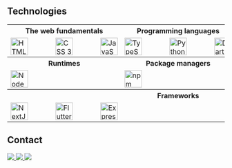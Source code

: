 ## Technologies

<table>
  <tr>
    <th>The web fundamentals</th>
    <th>Programming languages</th>
    <th>Databases</th>
  </tr>

  <tr>
    <td>
      <div style="display:flex; gap:4rem">
        <a href="https://developer.mozilla.org/en-US/docs/Web/HTML" target="_blank">
          <img width="40" alt="HTML 5" src="https://cdn.jsdelivr.net/gh/devicons/devicon/icons/html5/html5-original.svg" />
        </a>
        <a href="https://developer.mozilla.org/en-US/docs/Web/CSS" target="_blank">
          <img width="40" alt="CSS 3" src="https://cdn.jsdelivr.net/gh/devicons/devicon/icons/css3/css3-original.svg" />
        </a>
        <a href="https://developer.mozilla.org/en-US/docs/Web/JavaScript" target="_blank">
          <img width="40" alt="JavaScript" src="https://cdn.jsdelivr.net/gh/devicons/devicon/icons/javascript/javascript-original.svg" />
        </a>
      </div>
    </td>
    <td>
      <div style="display:flex; gap:4rem">
        <a href="https://www.typescriptlang.org/" target="_blank">
          <img width="40" alt="TypeScript" src="https://cdn.jsdelivr.net/gh/devicons/devicon/icons/typescript/typescript-original.svg" />
        </a>
        <a href="https://www.python.org/" target="_blank">
          <img width="40" alt="Python" src="https://cdn.jsdelivr.net/gh/devicons/devicon/icons/python/python-original.svg" />
        </a>
        <a href="https://dart.dev/" target="_blank">
          <img width="40" alt="Dart" src="https://cdn.jsdelivr.net/gh/devicons/devicon/icons/dart/dart-original.svg" />
        </a>
      </div>
    </td>
    <td>
      <div style="display:flex; gap:4rem">
        <a href="https://www.mongodb.com/" target="_blank">
          <img width="40" alt="MongoDB" src="https://cdn.jsdelivr.net/gh/devicons/devicon/icons/mongodb/mongodb-original.svg" />
        </a>
        <a href="https://www.postgresql.org/" target="_blank">
          <img width="40" alt="PostgreSQL" src="https://cdn.jsdelivr.net/gh/devicons/devicon/icons/postgresql/postgresql-original.svg" />
        </a>
        <a href="https://www.mysql.com/" target="_blank">
          <img width="40" alt="MySQL" src="https://cdn.jsdelivr.net/gh/devicons/devicon/icons/mysql/mysql-original.svg" />
        </a>
      </div>
    </td>
  </tr>

  <tr>
    <th>Runtimes</th>
    <th>Package managers</th>
    <th>Libraries</th>
  </tr>

  <tr>
    <td>
      <div style="display:flex; gap:4rem">
        <img width="40" alt="NodeJS" src="https://cdn.jsdelivr.net/gh/devicons/devicon/icons/nodejs/nodejs-original.svg" />
      </div>
    </td>
    <td>
      <div style="display:flex; gap:4rem">
        <img width="40" alt="npm" src="https://cdn.jsdelivr.net/gh/devicons/devicon/icons/npm/npm-original-wordmark.svg" />
      </div>
    </td>
    <td>
      <div style="display:flex; gap:4rem">
        <img width="40" alt="React" src="https://cdn.jsdelivr.net/gh/devicons/devicon/icons/react/react-original.svg" />
      </div>
    </td>
  </tr>

  <tr>
    <th colspan="3">Frameworks</th>
  </tr>

  <tr>
    <td colspan="3">
      <div style="display:flex; gap:4rem">
        <img width="40" color="white" alt="NextJS" src="https://cdn.jsdelivr.net/gh/devicons/devicon/icons/nextjs/nextjs-original.svg" />
        <img width="40" alt="Flutter" src="https://cdn.jsdelivr.net/gh/devicons/devicon/icons/flutter/flutter-original.svg" />
        <img width="40" alt="ExpressJS" src="https://cdn.jsdelivr.net/gh/devicons/devicon/icons/express/express-original.svg" />
      </div>
    </td>
  </tr>
</table>

## Contact

<div>
  <a href="https://linkedin.com/in/marcusvbbarbosa/" target="_blank">
    <img src="https://img.shields.io/badge/LinkedIn-0077B5?style=for-the-badge&logo=linkedin&logoColor=white">
  </a>
  <a href="https://www.instagram.com/vinicius.bispoo/" target="_blank">
    <img src="https://img.shields.io/badge/Instagram-E4405F?style=for-the-badge&logo=instagram&logoColor=white">
  </a>
  <a href="mailto:bispodevacct@gmail.com" target="_blank">
    <img src="https://img.shields.io/badge/Gmail-D14836?style=for-the-badge&logo=gmail&logoColor=white">
  </a>
  <!--
  <a href="https://wa.me/qr/TECQPVOSZVBLG1" target="_blank">
    <img src="https://img.shields.io/badge/WhatsApp-25D366?style=for-the-badge&logo=whatsapp&logoColor=white">
  </a>
  -->
</div>

